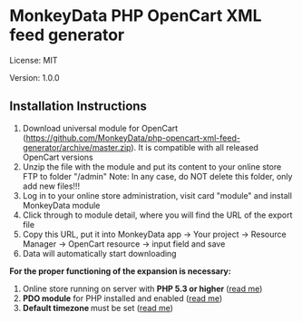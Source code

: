 # MonkeyData PHP OpenCart XML feed generator

License: MIT

Version: 1.0.0

## Installation Instructions
1. Download universal module for OpenCart (https://github.com/MonkeyData/php-opencart-xml-feed-generator/archive/master.zip). It is compatible with all released OpenCart versions
2. Unzip the file with the module and put its content to your online store FTP to folder "/admin"
Note: In any case, do NOT delete this folder, only add new files!!!
3. Log in to your online store administration, visit card "module" and install MonkeyData module
4. Click through to module detail, where you will find the URL of the export file
5. Copy this URL, put it into MonkeyData app -> Your project -> Resource Manager -> OpenCart resource -> input field and save
6. Data will automatically start downloading


**For the proper functioning of the expansion is necessary:**

1. Online store running on server with <b>PHP 5.3 or higher </b>(<a href="https://developers.monkeydata.com/sources/opencart/opencart-module-requirements#1" target="_blank">read me</a>)
2. <b>PDO module</b> for PHP installed and enabled (<a href="https://developers.monkeydata.com/sources/opencart/opencart-module-requirements#2" target="_blank">read me</a>)
3. <b>Default timezone </b>must be set&nbsp;(<a href="https://developers.monkeydata.com/sources/opencart/opencart-module-requirements#3" target="_blank">read me</a>)